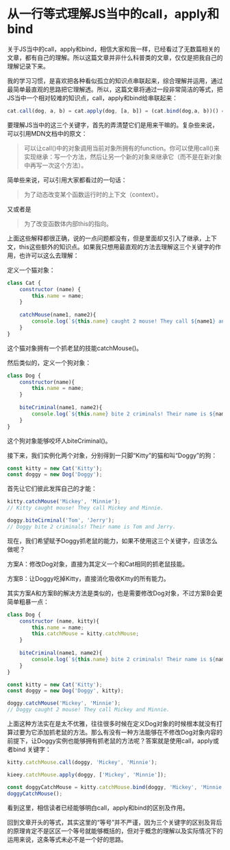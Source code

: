 # 从一行等式理解JS当中的call，apply和bind

关于JS当中的call，apply和bind，相信大家和我一样，已经看过了无数篇相关的文章，都有自己的理解。所以这篇文章并非什么科普类的文章，仅仅是把我自己的理解记录下来。

我的学习习惯，是喜欢把各种看似孤立的知识点串联起来，综合理解并运用，通过最简单最直观的思路把它理解透。所以，这篇文章将通过一段非常简洁的等式，把JS当中一个相对较难的知识点，call，apply和bind给串联起来：

```javascript
cat.call(dog, a, b) = cat.apply(dog, [a, b]) = (cat.bind(dog,a, b))() = dog.cat(a, b)
```

要理解JS当中的这三个关键字，首先的弄清楚它们是用来干嘛的。复杂些来说，可以引用MDN文档中的原文：

> 可以让call()中的对象调用当前对象所拥有的function。你可以使用call()来实现继承：写一个方法，然后让另一个新的对象来继承它（而不是在新对象中再写一次这个方法）。

简单些来说，可以引用大家都看过的一句话：

> 为了动态改变某个函数运行时的上下文（context）。

又或者是

> 为了改变函数体内部this的指向。

上面这些解释都很正确，说的一点问题都没有，但是里面却又引入了继承，上下文，this这些额外的知识点。如果我只想用最直观的方法去理解这三个关键字的作用，也许可以这么去理解：

定义一个猫对象：

```javascript
class Cat {
    constructor (name) {
        this.name = name;
    }
    
    catchMouse(name1, name2){
        console.log(`${this.name} caught 2 mouse! They call ${name1} and ${name2}.`);
    }
}
```

这个猫对象拥有一个抓老鼠的技能catchMouse()。

然后类似的，定义一个狗对象：

```javascript
class Dog {
    constructor(name){
        this.name = name;
    }
    
    biteCriminal(name1, name2){
        console.log(`${this.name} bite 2 criminals! Their name is ${name1} and ${name2}.`);
    }
}
```

这个狗对象能够咬坏人biteCriminal()。

接下来，我们实例化两个对象，分别得到一只脚“Kitty”的猫和叫“Doggy”的狗：

```javascript
const kitty = new Cat('Kitty');
const doggy = new Dog('Doggy');
```

首先让它们彼此发挥自己的才能：

```javascript
kitty.catchMouse('Mickey', 'Minnie');
// Kitty caught mouse! They call Mickey and Minnie.

doggy.biteCirminal('Tom', 'Jerry');
// Doggy bite 2 criminals! Their name is Tom and Jerry.
```

现在，我们希望赋予Doggy抓老鼠的能力，如果不使用这三个关键字，应该怎么做呢？

方案A：修改Dog对象，直接为其定义一个和Cat相同的抓老鼠技能。

方案B：让Doggy吃掉Kitty，直接消化吸收Kitty的所有能力。

其实方案A和方案B的解决方法是类似的，也是需要修改Dog对象，不过方案B会更简单粗暴一点：

```javascript
class Dog {
    constructor (name, kitty){
        this.name = name;
        this.catchMouse = kitty.catchMouse;
    }
    
    biteCriminal(name1, name2){
        console.log(`${this.name} bite 2 criminals! Their name is ${name1} and ${name2}.`);
    }
}

const kitty = new Cat('Kitty');
const doggy = new Dog('Doggy', kitty);

doggy.catchMouse('Mickey', 'Minnie');
// Doggy caught 2 mouse! They call Mickey and Minnie.
```

上面这种方法实在是太不优雅，往往很多时候在定义Dog对象的时候根本就没有打算过要为它添加抓老鼠的方法。那么有没有一种方法能够在不修改Dog对象内容的前提下，让Doggy实例也能够拥有抓老鼠的方法呢？答案就是使用call，apply或者bind 关键字：

```javascript
kitty.catchMouse.call(doggy, 'Mickey', 'Minnie');

kieey.catchMouse.apply(doggy, ['Mickey', 'Minnie']);

const doggyCatchMouse = kitty.catchMouse.bind(doggy, 'Mickey', 'Minnie');
doggyCatchMouse();
```

看到这里，相信读者已经能够明白call，apply和bind的区别及作用。

回到文章开头的等式，其实这里的“等号”并不严谨，因为三个关键字的区别及背后的原理肯定不是区区一个等号就能够概括的，但对于概念的理解以及实际情况下的运用来说，这条等式未必不是一个好的思路。